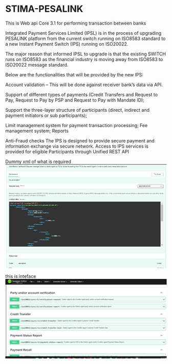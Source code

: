 # STIMA-PESALINK
This is Web api Core 3.1 for performing transaction between banks

Integrated Payment Services Limited (IPSL) is in the process of upgrading PESALINK platform from the
current switch running on ISO8583 standard to a new Instant Payment Switch (IPS) running on
ISO20022.

The major reason that informed IPSL to upgrade is that the existing SWITCH runs on ISO8583 as the financial industry is moving away from ISO8583 to ISO20022 message standard.

Below are the functionalities that will be provided by the new IPS:

Account validation – This will be done against receiver bank’s data via API.

Support of different types of payments (Credit Transfers and Request to Pay, Request to Pay by PSP and Request to Pay with Mandate ID);

Support the three-layer structure of participants (direct, indirect and payment initiators or sub participants);

Limit management system for payment transaction processing;
Fee management system;
Reports 

Anti-Fraud checks
The IPS is designed to provide secure payment and information exchange via secure network.
Access to IPS services is provided for eligible Participants through Unified REST API

Dummy xml of what is required
![sample xml](https://github.com/justus57/STIMA-PESALINK/blob/master/images/sample%20xml.png?raw=true)

this is inteface
![api](https://github.com/justus57/STIMA-PESALINK/blob/master/images/api.png?raw=true)
